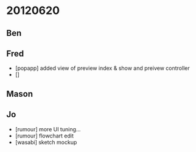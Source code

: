 # 20120620

## Ben



## Fred
- [popapp] added view of preview index & show and preivew controller
- []



## Mason



## Jo
- [rumour] more UI tuning...
- [rumour] flowchart edit
- [wasabi] sketch mockup